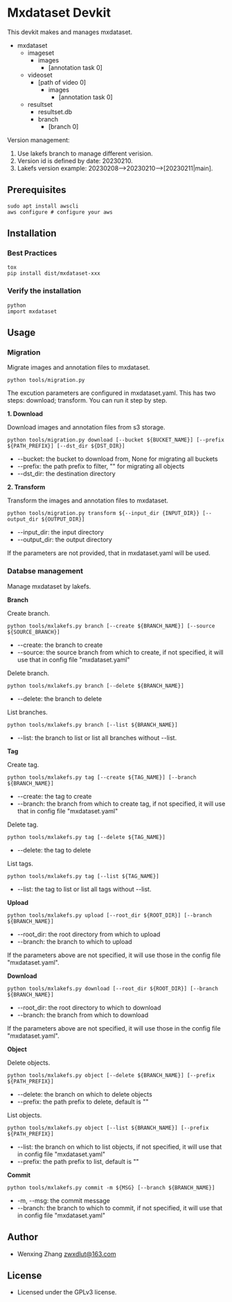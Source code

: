 # Mxdataset Devkit

This devkit makes and manages mxdataset.

- mxdataset
   - imageset
      - images
         - [annotation task 0]
   - videoset
      - [path of video 0]
         - images
            - [annotation task 0]
   - resultset
      - resultset.db
      - branch
         - [branch 0]

Version management:

1. Use lakefs branch to manage different verision.
2. Version id is defined by date: 20230210.
3. Lakefs version example: 20230208-->20230210-->[20230211|main].

## Prerequisites

```
sudo apt install awscli
aws configure # configure your aws
```

## Installation

### Best Practices

```
tox
pip install dist/mxdataset-xxx
```

### Verify the installation

```
python
import mxdataset
```

## Usage

### Migration

Migrate images and annotation files to mxdataset.

```
python tools/migration.py
```

The excution parameters are configured in mxdataset.yaml. This has two steps: download; transform. You can run it step by step.

**1. Download**

Download images and annotation files from s3 storage.

```
python tools/migration.py download [--bucket ${BUCKET_NAME}] [--prefix ${PATH_PREFIX}] [--dst_dir ${DST_DIR}]
```

- --bucket: the bucket to download from, None for migrating all buckets
- --prefix: the path prefix to filter, "" for migrating all objects
- --dst_dir: the destination directory

**2. Transform**

Transform the images and annotation files to mxdataset.

```
python tools/migration.py transform ${--input_dir {INPUT_DIR}} [--output_dir ${OUTPUT_DIR}]
```

- --input_dir: the input directory
- --output_dir: the output directory

If the parameters are not provided, that in mxdataset.yaml will be used.

### Databse management

Manage mxdataset by lakefs.

**Branch**

Create branch.

```
python tools/mxlakefs.py branch [--create ${BRANCH_NAME}] [--source ${SOURCE_BRANCH}]
```

- --create: the branch to create
- --source: the source branch from which to create, if not specified, it will use that in config file "mxdataset.yaml"

Delete branch.

```
python tools/mxlakefs.py branch [--delete ${BRANCH_NAME}]
```

- --delete: the branch to delete

List branches.

```
python tools/mxlakefs.py branch [--list ${BRANCH_NAME}]
```

- --list: the branch to list or list all branches without --list.

**Tag**

Create tag.

```
python tools/mxlakefs.py tag [--create ${TAG_NAME}] [--branch ${BRANCH_NAME}]
```

- --create: the tag to create
- --branch: the branch from which to create tag, if not specified, it will use that in config file "mxdataset.yaml"

Delete tag.

```
python tools/mxlakefs.py tag [--delete ${TAG_NAME}]
```

- --delete: the tag to delete

List tags.

```
python tools/mxlakefs.py tag [--list ${TAG_NAME}]
```

- --list: the tag to list or list all tags without --list.

**Upload**

```
python tools/mxlakefs.py upload [--root_dir ${ROOT_DIR}] [--branch ${BRANCH_NAME}]
```

- --root_dir: the root directory from which to upload
- --branch: the branch to which to upload

If the parameters above are not specified, it will use those in the config file "mxdataset.yaml".

**Download**

```
python tools/mxlakefs.py download [--root_dir ${ROOT_DIR}] [--branch ${BRANCH_NAME}]
```

- --root_dir: the root directory to which to download
- --branch: the branch from which to download

If the parameters above are not specified, it will use those in the config file "mxdataset.yaml".

**Object**

Delete objects.

```
python tools/mxlakefs.py object [--delete ${BRANCH_NAME}] [--prefix ${PATH_PREFIX}]
```

- --delete: the branch on which to delete objects
- --prefix: the path prefix to delete, default is ""

List objects.

```
python tools/mxlakefs.py object [--list ${BRANCH_NAME}] [--prefix ${PATH_PREFIX}]
```

- --list: the branch on which to list objects, if not specified, it will use that in config file "mxdataset.yaml"
- --prefix: the path prefix to list, default is ""

**Commit**

```
python tools/mxlakefs.py commit -m ${MSG} [--branch ${BRANCH_NAME}]
```

- -m, --msg: the commit message
- --branch: the branch to which to commit, if not specified, it will use that in config file "mxdataset.yaml"

## Author
* Wenxing Zhang zwxdlut@163.com

## License
* Licensed under the GPLv3 license.
